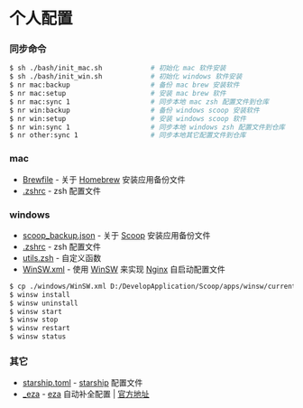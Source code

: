 # 个人配置

### 同步命令
```sh
$ sh ./bash/init_mac.sh            # 初始化 mac 软件安装
$ sh ./bash/init_win.sh            # 初始化 windows 软件安装
$ nr mac:backup                    # 备份 mac brew 安装软件
$ nr mac:setup                     # 安装 mac brew 软件
$ nr mac:sync 1                    # 同步本地 mac zsh 配置文件到仓库
$ nr win:backup                    # 备份 windows scoop 安装软件
$ nr win:setup                     # 安装 windows scoop 软件
$ nr win:sync 1                    # 同步本地 windows zsh 配置文件到仓库
$ nr other:sync 1                  # 同步本地其它配置文件到仓库
```

### mac
- [Brewfile](./mac/Brewfile) - 关于 [Homebrew](https://brew.sh/) 安装应用备份文件
- [.zshrc](./mac/.zshrc) - zsh 配置文件

### windows
- [scoop_backup.json](./windows/scoop_backup.json) - 关于 [Scoop](https://scoop.sh/) 安装应用备份文件
- [.zshrc](./windows/.zshrc) - zsh 配置文件
- [utils.zsh](./windows/utils.zsh) - 自定义函数
- [WinSW.xml](./windows/WinSW.xml) - 使用 [WinSW](https://github.com/winsw/winsw/) 来实现 [Nginx](https://nginx.org/) 自启动配置文件
```sh
$ cp ./windows/WinSW.xml D:/DevelopApplication/Scoop/apps/winsw/current
$ winsw install
$ winsw uninstall
$ winsw start
$ winsw stop
$ winsw restart
$ winsw status
```

### 其它
- [starship.toml](./other/starship.toml) - [starship](https://starship.rs/) 配置文件
- [_eza](./other/_eza) - [eza](https://eza.rocks/) 自动补全配置 | [官方地址](https://github.com/eza-community/eza/tree/main/completions/zsh)
